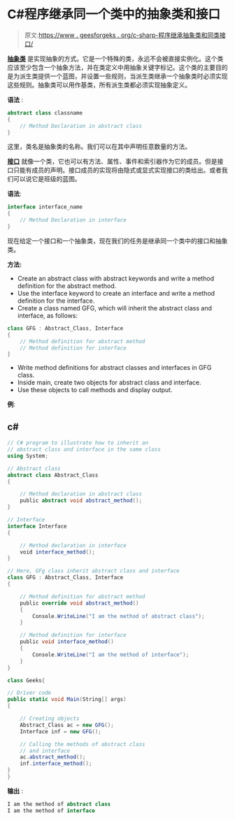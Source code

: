 # C#程序继承同一个类中的抽象类和接口

> 原文:[https://www . geesforgeks . org/c-sharp-程序继承抽象类和同类接口/](https://www.geeksforgeeks.org/c-sharp-program-to-inherit-an-abstract-class-and-interface-in-the-same-class/)

[**抽象类**](https://www.geeksforgeeks.org/c-sharp-abstract-classes/) 是实现抽象的方式。它是一个特殊的类，永远不会被直接实例化。这个类应该至少包含一个抽象方法，并在类定义中用抽象关键字标记。这个类的主要目的是为派生类提供一个蓝图，并设置一些规则，当派生类继承一个抽象类时必须实现这些规则。抽象类可以用作基类，所有派生类都必须实现抽象定义。

**语法** :

```cs
abstract class classname
{
    // Method Declaration in abstract class
}
```

这里，类名是抽象类的名称。我们可以在其中声明任意数量的方法。

[**接口**](https://www.geeksforgeeks.org/c-sharp-interface/) 就像一个类，它也可以有方法、属性、事件和索引器作为它的成员。但是接口只能有成员的声明。接口成员的实现将由隐式或显式实现接口的类给出。或者我们可以说它是班级的蓝图。

**语法**:

```cs
interface interface_name
{
    // Method Declaration in interface
}
```

现在给定一个接口和一个抽象类，现在我们的任务是继承同一个类中的接口和抽象类。

**方法:**

*   Create an abstract class with abstract keywords and write a method definition for the abstract method.
*   Use the interface keyword to create an interface and write a method definition for the interface.
*   Create a class named GFG, which will inherit the abstract class and interface, as follows:

```cs
class GFG : Abstract_Class, Interface
{
    // Method definition for abstract method
    // Method definition for interface
}
```

*   Write method definitions for abstract classes and interfaces in GFG class.
*   Inside main, create two objects for abstract class and interface.
*   Use these objects to call methods and display output.

**例**:

## c#

```cs
// C# program to illustrate how to inherit an
// abstract class and interface in the same class
using System;

// Abstract class
abstract class Abstract_Class
{

    // Method declaration in abstract class
    public abstract void abstract_method();
}

// Interface
interface Interface
{

    // Method declaration in interface
    void interface_method();
}

// Here, GFg class inherit abstract class and interface
class GFG : Abstract_Class, Interface
{

    // Method definition for abstract method
    public override void abstract_method()
    {
        Console.WriteLine("I am the method of abstract class");
    }

    // Method definition for interface
    public void interface_method()
    {
        Console.WriteLine("I am the method of interface");
    }
}

class Geeks{

// Driver code
public static void Main(String[] args)
{

    // Creating objects
    Abstract_Class ac = new GFG();
    Interface inf = new GFG();

    // Calling the methods of abstract class
    // and interface
    ac.abstract_method();
    inf.interface_method();
}
}
```

**输出** :

```cs
I am the method of abstract class
I am the method of interface
```